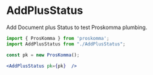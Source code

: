 # AddPlusStatus

Add Document plus Status to test Proskomma plumbing.

```jsx
import { ProsKomma } from 'proskomma';
import AddPlusStatus from "./AddPlusStatus";

const pk = new ProsKomma();

<AddPlusStatus pk={pk}  />
```